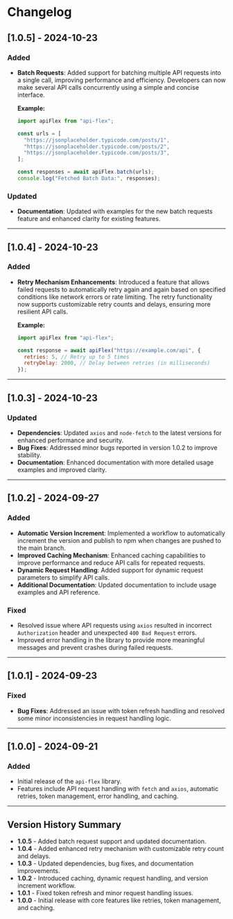 # Changelog

## [1.0.5] - 2024-10-23

### Added

- **Batch Requests**: Added support for batching multiple API requests into a single call, improving performance and efficiency. Developers can now make several API calls concurrently using a simple and concise interface.

  **Example:**

  ```javascript
  import apiFlex from "api-flex";

  const urls = [
    "https://jsonplaceholder.typicode.com/posts/1",
    "https://jsonplaceholder.typicode.com/posts/2",
    "https://jsonplaceholder.typicode.com/posts/3",
  ];

  const responses = await apiFlex.batch(urls);
  console.log("Fetched Batch Data:", responses);
  ```

### Updated

- **Documentation**: Updated with examples for the new batch requests feature and enhanced clarity for existing features.

---

## [1.0.4] - 2024-10-23

### Added

- **Retry Mechanism Enhancements**: Introduced a feature that allows failed requests to automatically retry again and again based on specified conditions like network errors or rate limiting. The retry functionality now supports customizable retry counts and delays, ensuring more resilient API calls.

  **Example:**

  ```javascript
  import apiFlex from "api-flex";

  const response = await apiFlex("https://example.com/api", {
    retries: 5, // Retry up to 5 times
    retryDelay: 2000, // Delay between retries (in milliseconds)
  });
  ```

---

## [1.0.3] - 2024-10-23

### Updated

- **Dependencies**: Updated `axios` and `node-fetch` to the latest versions for enhanced performance and security.
- **Bug Fixes**: Addressed minor bugs reported in version 1.0.2 to improve stability.
- **Documentation**: Enhanced documentation with more detailed usage examples and improved clarity.

---

## [1.0.2] - 2024-09-27

### Added

- **Automatic Version Increment**: Implemented a workflow to automatically increment the version and publish to npm when changes are pushed to the main branch.
- **Improved Caching Mechanism**: Enhanced caching capabilities to improve performance and reduce API calls for repeated requests.
- **Dynamic Request Handling**: Added support for dynamic request parameters to simplify API calls.
- **Additional Documentation**: Updated documentation to include usage examples and API reference.

### Fixed

- Resolved issue where API requests using `axios` resulted in incorrect `Authorization` header and unexpected `400 Bad Request` errors.
- Improved error handling in the library to provide more meaningful messages and prevent crashes during failed requests.

---

## [1.0.1] - 2024-09-23

### Fixed

- **Bug Fixes**: Addressed an issue with token refresh handling and resolved some minor inconsistencies in request handling logic.

---

## [1.0.0] - 2024-09-21

### Added

- Initial release of the `api-flex` library.
- Features include API request handling with `fetch` and `axios`, automatic retries, token management, error handling, and caching.

---

## Version History Summary

- **1.0.5** - Added batch request support and updated documentation.
- **1.0.4** - Added enhanced retry mechanism with customizable retry count and delays.
- **1.0.3** - Updated dependencies, bug fixes, and documentation improvements.
- **1.0.2** - Introduced caching, dynamic request handling, and version increment workflow.
- **1.0.1** - Fixed token refresh and minor request handling issues.
- **1.0.0** - Initial release with core features like retries, token management, and caching.
